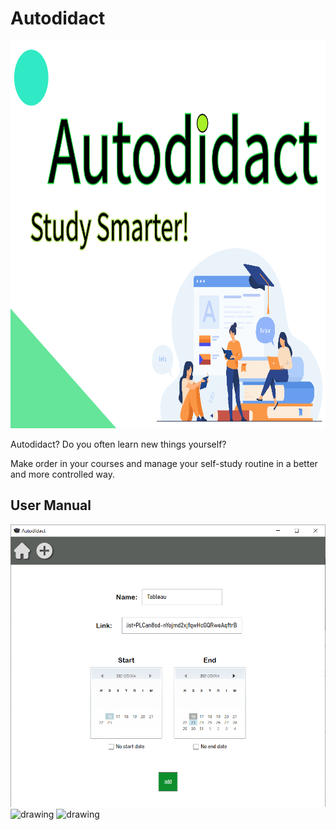 # Autodidact

<img src="https://github.com/itsikshteinberger/Autodidact/blob/master/Courses%20Notes/Courses%20Notes/Images/Background.png" alt="drawing" width="100%" height="620"/>
<p>Autodidact? Do you often learn new things yourself?</p>
<p>Make order in your courses and manage your self-study routine in a better and more controlled way.</p>

## User Manual

<img src="https://github.com/itsikshteinberger/Autodidact/blob/master/Courses%20Notes/Courses%20Notes/Images/SS1.png" alt="drawing"/>

<img src="https://github.com/itsikshteinberger/Autodidact/blob/master/Courses%20Notes/Courses%20Notes/Images/SS2.png" alt="drawing" width="100%" height="620"/>

<img src="https://github.com/itsikshteinberger/Autodidact/blob/master/Courses%20Notes/Courses%20Notes/Images/SS3.png" alt="drawing" width="100%" height="620"/>
